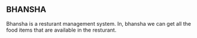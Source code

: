 ## BHANSHA
Bhansha is a resturant management system. In, bhansha we can get all the food items that are available in the resturant.
